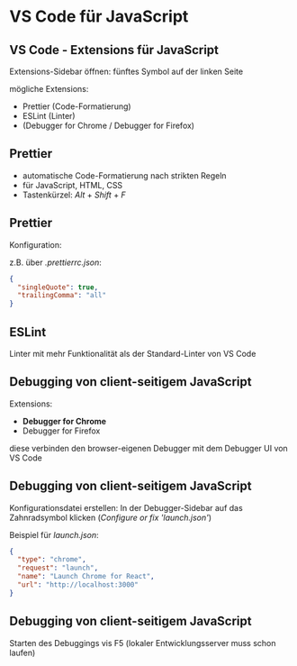 # VS Code für JavaScript

## VS Code - Extensions für JavaScript

Extensions-Sidebar öffnen: fünftes Symbol auf der linken Seite

mögliche Extensions:

- Prettier (Code-Formatierung)
- ESLint (Linter)
- (Debugger for Chrome / Debugger for Firefox)

## Prettier

- automatische Code-Formatierung nach strikten Regeln
- für JavaScript, HTML, CSS
- Tastenkürzel: _Alt_ + _Shift_ + _F_

## Prettier

Konfiguration:

z.B. über _.prettierrc.json_:

```json
{
  "singleQuote": true,
  "trailingComma": "all"
}
```

## ESLint

Linter mit mehr Funktionalität als der Standard-Linter von VS Code

## Debugging von client-seitigem JavaScript

Extensions:

- **Debugger for Chrome**
- Debugger for Firefox

diese verbinden den browser-eigenen Debugger mit dem Debugger UI von VS Code

## Debugging von client-seitigem JavaScript

Konfigurationsdatei erstellen: In der Debugger-Sidebar auf das Zahnradsymbol klicken (_Configure or fix 'launch.json'_)

Beispiel für _launch.json_:

```json
{
  "type": "chrome",
  "request": "launch",
  "name": "Launch Chrome for React",
  "url": "http://localhost:3000"
}
```

## Debugging von client-seitigem JavaScript

Starten des Debuggings vis F5 (lokaler Entwicklungsserver muss schon laufen)
